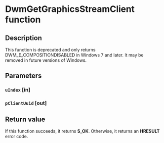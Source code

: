 # DwmGetGraphicsStreamClient function

## Description

This function is deprecated and only returns DWM_E_COMPOSITIONDISABLED in Windows 7 and later. It may be removed in future versions of Windows.

## Parameters

### `uIndex` [in]

### `pClientUuid` [out]

## Return value

If this function succeeds, it returns **S_OK**. Otherwise, it returns an **HRESULT** error code.